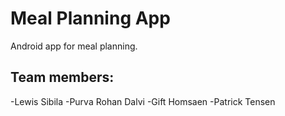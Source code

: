 # Meal Planning App
Android app for meal planning.

## Team members:
-Lewis Sibila
-Purva Rohan Dalvi
-Gift Homsaen
-Patrick Tensen


